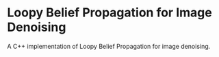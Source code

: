 # Loopy Belief Propagation for Image Denoising
A C++ implementation of Loopy Belief Propagation for image denoising.
